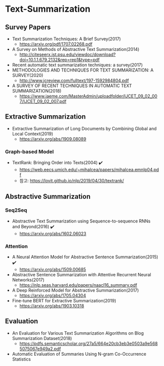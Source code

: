 # Text-Summarization
## Survey Papers
* Text Summarization Techniques: A Brief Survey(2017)
    - https://arxiv.org/pdf/1707.02268.pdf
* A Survey on Methods of Abstractive Text Summarization(2014)
    - http://citeseerx.ist.psu.edu/viewdoc/download?doi=10.1.1.679.2132&rep=rep1&type=pdf
* Recent automatic text summarization techniques: a survey(2017)
* METHODOLOGIES AND TECHNIQUES FOR TEXT SUMMARIZATION: A SURVEY(2020)
    - http://www.jcreview.com/fulltext/197-1592984804.pdf
* A SURVEY OF RECENT TECHNIQUES IN AUTOMATIC TEXT SUMMARIZATION(2018)
    - https://www.iaeme.com/MasterAdmin/uploadfolder/IJCET_09_02_007/IJCET_09_02_007.pdf

## Extractive Summarization
* Extractive Summarization of Long Documents by Combining Global and Local Context(2019)
    - https://arxiv.org/abs/1909.08089
### Graph-based Model
- TextRank: Bringing Order into Texts(2004) ✔️
    - https://web.eecs.umich.edu/~mihalcea/papers/mihalcea.emnlp04.pdf
    - 참고: https://lovit.github.io/nlp/2019/04/30/textrank/

    
## Abstractive Summarization
### Seq2Seq
* Abstractive Text Summarization using Sequence-to-sequence RNNs and Beyond(2016) ✔️
    - https://arxiv.org/abs/1602.06023
### Attention
* A Neural Attention Model for Abstractive Sentence Summarization(2015) ✔️
    - https://arxiv.org/abs/1509.00685
* Abstractive Sentence Summarization with Attentive Recurrent Neural Networks(2017)
    - https://nlp.seas.harvard.edu/papers/naacl16_summary.pdf
* A Deep Reinforced Model for Abstractive Summarization(2017)
    - https://arxiv.org/abs/1705.04304
* Fine-tune BERT for Extractive Summarization(2019)
    - https://arxiv.org/abs/1903.10318


## Evaluation
* An Evaluation for Various Text Summarization Algorithms on Blog Summarization Dataset(2018)
    - https://pdfs.semanticscholar.org/27a5/664e20cb3eb3e0503a9e5685075067e949a2.pdf
* Automatic Evaluation of Summaries Using N-gram Co-Occurrence Statistics
